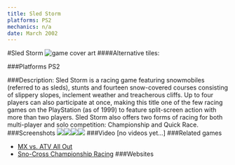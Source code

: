 ```yaml
---
title: Sled Storm
platforms: PS2
mechanics: n/a
date: March 2002
---
```

#Sled Storm
![game cover art](//images.igdb.com/igdb/image/upload/t_cover_big/fgyum8r4sy9qugcnwqrj.jpg "Logo Title Text 1")
####Alternative tiles:

###Platforms
PS2

###Description:
Sled Storm is a racing game featuring snowmobiles (referred to as sleds), stunts and fourteen snow-covered courses consisting of slippery slopes, inclement weather and treacherous cliffs. Up to four players can also participate at once, making this title one of the few racing games on the PlayStation (as of 1999) to feature split-screen action with more than two players. Sled Storm also offers two forms of racing for both multi-player and solo competition: Championship and Quick Race.
###Screenshots
<a target="_blank" href="//images.igdb.com/igdb/image/upload/t_cover_big/fgr6o3ccobwpfog1umn7.jpg"><img src="//images.igdb.com/igdb/image/upload/t_thumb/fgr6o3ccobwpfog1umn7.jpg"/></a><a target="_blank" href="//images.igdb.com/igdb/image/upload/t_cover_big/j8drjcsohfdnca73yqdv.jpg"><img src="//images.igdb.com/igdb/image/upload/t_thumb/j8drjcsohfdnca73yqdv.jpg"/></a><a target="_blank" href="//images.igdb.com/igdb/image/upload/t_cover_big/di8wdyjekw3crxqvi5yj.jpg"><img src="//images.igdb.com/igdb/image/upload/t_thumb/di8wdyjekw3crxqvi5yj.jpg"/></a><a target="_blank" href="//images.igdb.com/igdb/image/upload/t_cover_big/hz0gn0bgdv5u4o8uadz9.jpg"><img src="//images.igdb.com/igdb/image/upload/t_thumb/hz0gn0bgdv5u4o8uadz9.jpg"/></a>
###Video
[no videos yet...]
###Related games
* [MX vs. ATV All Out](/games/mx-vs-atv-all-out-67625/)
* [Sno-Cross Championship Racing](/games/sno-cross-championship-racing-45839/)
###Websites

